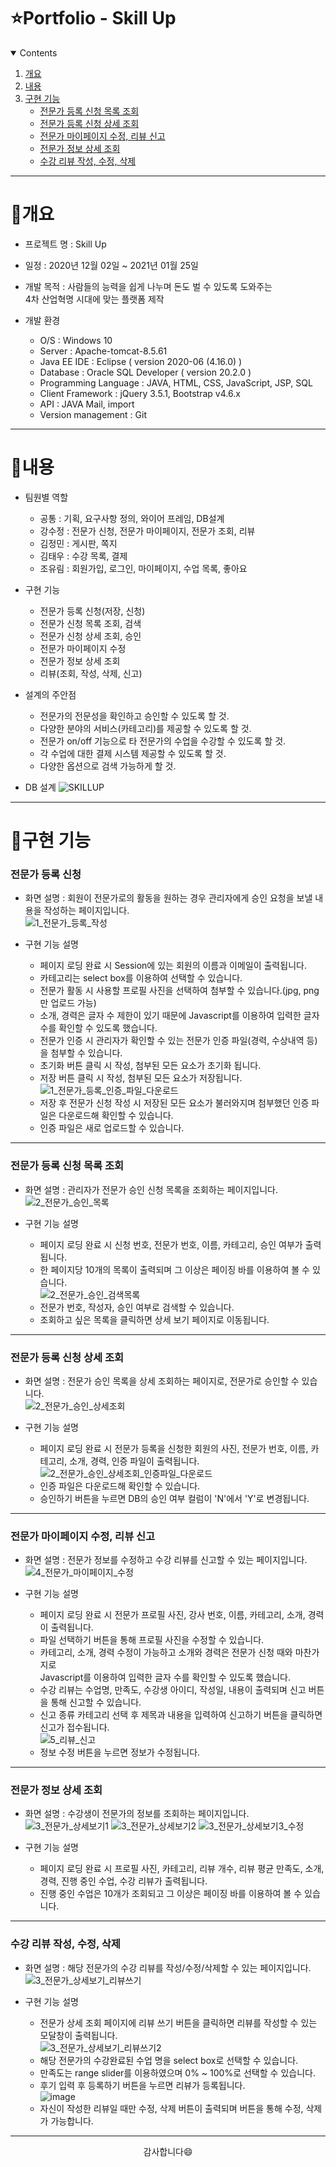 # ⭐️Portfolio - Skill Up

<!-- contents -->
<details open="open">
  <summary>Contents</summary>
  <ol>
    <li>
      <a href="#개요">개요</a>
    </li>
    <li>
      <a href="#내용">내용</a>
    </li>
    <li><a href="#구현-기능">구현 기능</a>
      <ul>
        <li><a href="#전문가-등록-신청-목록-조회">전문가 등록 신청 목록 조회</a></li>
        <li><a href="#전문가-등록-신청-상세-조회">전문가 등록 신청 상세 조회</a></li>
        <li><a href="#mypage">전문가 마이페이지 수정, 리뷰 신고</a></li>
        <li><a href="#전문가-정보-상세-조회">전문가 정보 상세 조회</a></li>
        <li><a href="#review">수강 리뷰 작성, 수정, 삭제</a></li>
      </ul>
    </li>
  </ol>
</details>

------------

# 📝개요

* 프로젝트 명 : Skill Up

* 일정 : 2020년 12월 02일 ~ 2021년 01월 25일

* 개발 목적 : 사람들의 능력을 쉽게 나누며 돈도 벌 수 있도록 도와주는<br> 4차 산업혁명 시대에 맞는 플랫폼 제작

* 개발 환경
  - O/S : Windows 10
  - Server : Apache-tomcat-8.5.61
  - Java EE IDE : Eclipse ( version 2020-06 (4.16.0) )
  - Database : Oracle SQL Developer ( version 20.2.0 )
  - Programming Language : JAVA, HTML, CSS, JavaScript, JSP, SQL
  - Client Framework : jQuery 3.5.1, Bootstrap v4.6.x
  - API : JAVA Mail, import
  - Version management : Git

------------

# 📝내용

* 팀원별 역할
  - 공통 : 기획, 요구사항 정의, 와이어 프레임, DB설계
  - 강수정 : 전문가 신청, 전문가 마이페이지, 전문가 조회, 리뷰
  - 김정민 : 게시판, 쪽지
  - 김태우 : 수강 목록, 결제
  - 조유림 : 회원가입, 로그인, 마이페이지, 수업 목록, 좋아요

* 구현 기능
  - 전문가 등록 신청(저장, 신청)
  - 전문가 신청 목록 조회, 검색
  - 전문가 신청 상세 조회, 승인
  - 전문가 마이페이지 수정
  - 전문가 정보 상세 조회
  - 리뷰(조회, 작성, 삭제, 신고)

* 설계의 주안점
  - 전문가의 전문성을 확인하고 승인할 수 있도록 할 것.
  - 다양한 분야의 서비스(카테고리)를 제공할 수 있도록 할 것.
  - 전문가 on/off 기능으로 타 전문가의 수업을 수강할 수 있도록 할 것.
  - 각 수업에 대한 결제 시스템 제공할 수 있도록 할 것.
  - 다양한 옵션으로 검색 가능하게 할 것.

* DB 설계
![SKILLUP](https://user-images.githubusercontent.com/72387870/111019674-3773be80-8404-11eb-8338-5241ac19ef11.png)

------------

# 📝구현 기능

### 전문가 등록 신청
  * 화면 설명 : 회원이 전문가로의 활동을 원하는 경우 관리자에게 승인 요청을 보낼 내용을 작성하는 페이지입니다.<br>
   ![1_전문가_등록_작성](https://user-images.githubusercontent.com/72387870/111020482-938d1180-8409-11eb-8eb1-f2d4afa47175.png)

  * 구현 기능 설명
     - 페이지 로딩 완료 시 Session에 있는 회원의 이름과 이메일이 출력됩니다.
     - 카테고리는 select box를 이용하여 선택할 수 있습니다.
     - 전문가 활동 시 사용할 프로필 사진을 선택하여 첨부할 수 있습니다.(jpg, png만 업로드 가능)
     - 소개, 경력은 글자 수 제한이 있기 때문에 Javascript를 이용하여 입력한 글자 수를 확인할 수 있도록 했습니다.
     - 전문가 인증 시 관리자가 확인할 수 있는 전문가 인증 파일(경력, 수상내역 등)을 첨부할 수 있습니다.
     - 초기화 버튼 클릭 시 작성, 첨부된 모든 요소가 초기화 됩니다.
     - 저장 버튼 클릭 시 작성, 첨부된 모든 요소가 저장됩니다.
      ![1_전문가_등록_인증_파일_다운로드](https://user-images.githubusercontent.com/72387870/111021741-e074e600-8411-11eb-80d2-8eee997ba187.png)
     - 저장 후 전문가 신청 작성 시 저장된 모든 요소가 불러와지며 첨부했던 인증 파일은 다운로드해 확인할 수 있습니다.
     - 인증 파일은 새로 업로드할 수 있습니다.

------------

### 전문가 등록 신청 목록 조회

  * 화면 설명 : 관리자가 전문가 승인 신청 목록을 조회하는 페이지입니다.<br>
   ![2_전문가_승인_목록](https://user-images.githubusercontent.com/72387870/111021750-fa162d80-8411-11eb-9c76-5dc228bd129e.png)
  
  * 구현 기능 설명
     - 페이지 로딩 완료 시 신청 번호, 전문가 번호, 이름, 카테고리, 승인 여부가 출력됩니다.
     - 한 페이지당 10개의 목록이 출력되며 그 이상은 페이징 바를 이용하여 볼 수 있습니다.<br>
       ![2_전문가_승인_검색목록](https://user-images.githubusercontent.com/72387870/111022009-6e050580-8413-11eb-8754-1570c6a97cbe.png)
     - 전문가 번호, 작성자, 승인 여부로 검색할 수 있습니다.
     - 조회하고 싶은 목록을 클릭하면 상세 보기 페이지로 이동됩니다.

------------

### 전문가 등록 신청 상세 조회

  * 화면 설명 : 전문가 승인 목록을 상세 조회하는 페이지로, 전문가로 승인할 수 있습니다.<br>
     ![2_전문가_승인_상세조회](https://user-images.githubusercontent.com/72387870/111032420-7aa74f00-844f-11eb-8069-da18bd6c8f81.png)
     
  * 구현 기능 설명
     - 페이지 로딩 완료 시 전문가 등록을 신청한 회원의 사진, 전문가 번호, 이름, 카테고리, 소개, 경력, 인증 파일이 출력됩니다.<br>
     ![2_전문가_승인_상세조회_인증파일_다운로드](https://user-images.githubusercontent.com/72387870/111032502-e5588a80-844f-11eb-8026-408ab19e4aea.png)
     - 인증 파일은 다운로드해 확인할 수 있습니다.
     - 승인하기 버튼을 누르면 DB의 승인 여부 컬럼이 'N'에서 'Y'로 변경됩니다.

------------

<h3 id="mypage">전문가 마이페이지 수정, 리뷰 신고</h4>

  * 화면 설명 : 전문가 정보를 수정하고 수강 리뷰를 신고할 수 있는 페이지입니다.<br>
     ![4_전문가_마이페이지_수정](https://user-images.githubusercontent.com/72387870/111032853-a3c8df00-8451-11eb-97c0-6cc6c2626a97.png)
     
  * 구현 기능 설명
     - 페이지 로딩 완료 시 전문가 프로필 사진, 강사 번호, 이름, 카테고리, 소개, 경력이 출력됩니다.
     - 파일 선택하기 버튼을 통해 프로필 사진을 수정할 수 있습니다.<br>
     - 카테고리, 소개, 경력 수정이 가능하고 소개와 경력은 전문가 신청 때와 마찬가지로<br> Javascript를 이용하여 입력한 글자 수를 확인할 수 있도록 했습니다.
     - 수강 리뷰는 수업명, 만족도, 수강생 아이디, 작성일, 내용이 출력되며 신고 버튼을 통해 신고할 수 있습니다.
     - 신고 종류 카테고리 선택 후 제목과 내용을 입력하여 신고하기 버튼을 클릭하면 신고가 접수됩니다.<br>
     ![5_리뷰_신고](https://user-images.githubusercontent.com/72387870/111173263-da396200-85e9-11eb-8234-195a9cf5e145.png)
     - 정보 수정 버튼을 누르면 정보가 수정됩니다.
    
------------    
    
### 전문가 정보 상세 조회

  * 화면 설명 : 수강생이 전문가의 정보를 조회하는 페이지입니다.<br>
     ![3_전문가_상세보기1](https://user-images.githubusercontent.com/72387870/111033414-6fa2ed80-8454-11eb-84c6-c8d2915493f1.png)
     ![3_전문가_상세보기2](https://user-images.githubusercontent.com/72387870/111033462-aaa52100-8454-11eb-9370-5ece0e9b134f.png)
     ![3_전문가_상세보기3_수정](https://user-images.githubusercontent.com/72387870/111170661-86c61480-85e7-11eb-8183-f2759983cb4d.png)
     
  * 구현 기능 설명
     - 페이지 로딩 완료 시 프로필 사진, 카테고리, 리뷰 개수, 리뷰 평균 만족도, 소개, 경력, 진행 중인 수업, 수강 리뷰가 출력됩니다.
     - 진행 중인 수업은 10개가 조회되고 그 이상은 페이징 바를 이용하여 볼 수 있습니다.

------------

<h3 id="review">수강 리뷰 작성, 수정, 삭제</h3>

  * 화면 설명 : 해당 전문가의 수강 리뷰를 작성/수정/삭제할 수 있는 페이지입니다.<br>
    ![3_전문가_상세보기_리뷰쓰기](https://user-images.githubusercontent.com/72387870/111057163-85ea9100-84c8-11eb-8661-ae92083a4207.png)
    
  * 구현 기능 설명
    - 전문가 상세 조회 페이지에 리뷰 쓰기 버튼을 클릭하면 리뷰를 작성할 수 있는 모달창이 출력됩니다.<br>
    ![3_전문가_상세보기_리뷰쓰기2](https://user-images.githubusercontent.com/72387870/111105822-24452800-8597-11eb-8eef-ea42de722006.png)
    - 해당 전문가의 수강완료된 수업 명을 select box로 선택할 수 있습니다.
    - 만족도는 range slider를 이용하였으며 0% ~ 100%로 선택할 수 있습니다.
    - 후기 입력 후 등록하기 버튼을 누르면 리뷰가 등록됩니다.<br>
    ![image](https://user-images.githubusercontent.com/72387870/111106296-2fe51e80-8598-11eb-9013-5fff4ed978e3.png)
    - 자신이 작성한 리뷰일 때만 수정, 삭제 버튼이 출력되며 버튼을 통해 수정, 삭제가 가능합니다.

------------

<p align="center">
감사합니다😄
</p>
